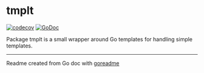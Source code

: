 # tmplt

[![codecov](https://codecov.io/gh/posener/tmplt/branch/master/graph/badge.svg)](https://codecov.io/gh/posener/tmplt)
[![GoDoc](https://img.shields.io/badge/pkg.go.dev-doc-blue)](http://pkg.go.dev/github.com/posener/tmplt)

Package tmplt is a small wrapper around Go templates for handling simple templates.

---
Readme created from Go doc with [goreadme](https://github.com/posener/goreadme)
